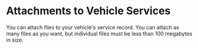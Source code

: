 # Attachments to Vehicle Services
You can attach files to your vehicle's service record. You can attach as many files as you want, but individual files must be less than 100 megabytes in size.
